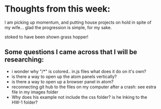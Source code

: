 # Thoughts from this week:
I am picking up momentum, and putting house projects on hold in spite of my wife...
glad the progression is simple, for my sake.

stoked to have been shown grass hopper!

## Some questions I came across that I will be researching:
* i wonder why  "/*" is colored.. in.js files what does it do on it's own?
* is there a way to open up the atom panels vertically?
* is there a way to open up a browser panel in atom?
* reconnecting git hub to the files on my computer after a crash: see estra file in my images folder
* Why does his example not include the css folder? is he lnking to the HW-1 folder?
